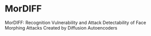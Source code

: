 # MorDIFF
MorDIFF: Recognition Vulnerability and Attack Detectability of Face Morphing Attacks Created by Diffusion Autoencoders
